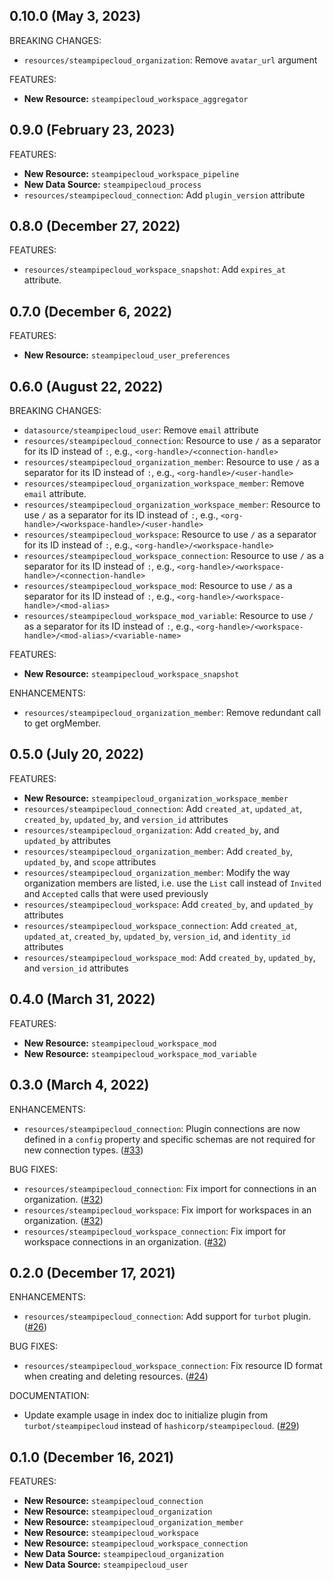 ## 0.10.0 (May 3, 2023)

BREAKING CHANGES:

* `resources/steampipecloud_organization`: Remove `avatar_url` argument

FEATURES:

* **New Resource:** `steampipecloud_workspace_aggregator`

## 0.9.0 (February 23, 2023)

FEATURES:

* **New Resource:** `steampipecloud_workspace_pipeline`
* **New Data Source:** `steampipecloud_process`
* `resources/steampipecloud_connection`: Add `plugin_version` attribute

## 0.8.0 (December 27, 2022)

FEATURES:

* `resources/steampipecloud_workspace_snapshot`: Add `expires_at` attribute. 

## 0.7.0 (December 6, 2022)

FEATURES:

* **New Resource:** `steampipecloud_user_preferences`

## 0.6.0 (August 22, 2022)

BREAKING CHANGES:

* `datasource/steampipecloud_user`: Remove `email` attribute
* `resources/steampipecloud_connection`: Resource to use `/` as a separator for its ID instead of `:`, e.g., `<org-handle>/<connection-handle>`
* `resources/steampipecloud_organization_member`: Resource to use `/` as a separator for its ID instead of `:`, e.g., `<org-handle>/<user-handle>`
* `resources/steampipecloud_organization_workspace_member`: Remove `email` attribute.
* `resources/steampipecloud_organization_workspace_member`: Resource to use `/` as a separator for its ID instead of `:`, e.g., `<org-handle>/<workspace-handle>/<user-handle>`
* `resources/steampipecloud_workspace`: Resource to use `/` as a separator for its ID instead of `:`, e.g., `<org-handle>/<workspace-handle>`
* `resources/steampipecloud_workspace_connection`: Resource to use `/` as a separator for its ID instead of `:`, e.g., `<org-handle>/<workspace-handle>/<connection-handle>`
* `resources/steampipecloud_workspace_mod`: Resource to use `/` as a separator for its ID instead of `:`, e.g., `<org-handle>/<workspace-handle>/<mod-alias>`
* `resources/steampipecloud_workspace_mod_variable`: Resource to use `/` as a separator for its ID instead of `:`, e.g., `<org-handle>/<workspace-handle>/<mod-alias>/<variable-name>`

FEATURES:

* **New Resource:** `steampipecloud_workspace_snapshot`

ENHANCEMENTS:

* `resources/steampipecloud_organization_member`: Remove redundant call to get orgMember. 

## 0.5.0 (July 20, 2022)

FEATURES:

* **New Resource:** `steampipecloud_organization_workspace_member`
* `resources/steampipecloud_connection`: Add `created_at`, `updated_at`, `created_by`, `updated_by`, and `version_id` attributes
* `resources/steampipecloud_organization`: Add `created_by`, and `updated_by` attributes
* `resources/steampipecloud_organization_member`: Add `created_by`, `updated_by`, and `scope` attributes
* `resources/steampipecloud_organization_member`: Modify the way organization members are listed, i.e. use the `List` call instead of `Invited` and `Accepted` calls that were used previously
* `resources/steampipecloud_workspace`: Add `created_by`, and `updated_by` attributes
* `resources/steampipecloud_workspace_connection`: Add `created_at`, `updated_at`, `created_by`, `updated_by`, `version_id`, and `identity_id` attributes
* `resources/steampipecloud_workspace_mod`: Add `created_by`, `updated_by`, and `version_id` attributes

## 0.4.0 (March 31, 2022)

FEATURES:

* **New Resource:** `steampipecloud_workspace_mod`
* **New Resource:** `steampipecloud_workspace_mod_variable`

## 0.3.0 (March 4, 2022)

ENHANCEMENTS:

* `resources/steampipecloud_connection`: Plugin connections are now defined in a `config` property and specific schemas are not required for new connection types. ([#33](https://github.com/turbot/terraform-provider-steampipecloud/issues/33))

BUG FIXES:

* `resources/steampipecloud_connection`: Fix import for connections in an organization. ([#32](https://github.com/turbot/terraform-provider-steampipecloud/issues/32))
* `resources/steampipecloud_workspace`: Fix import for workspaces in an organization. ([#32](https://github.com/turbot/terraform-provider-steampipecloud/issues/32))
* `resources/steampipecloud_workspace_connection`: Fix import for workspace connections in an organization. ([#32](https://github.com/turbot/terraform-provider-steampipecloud/issues/32))

## 0.2.0 (December 17, 2021)

ENHANCEMENTS:

* `resources/steampipecloud_connection`: Add support for `turbot` plugin. ([#26](https://github.com/turbot/terraform-provider-steampipecloud/issues/26))

BUG FIXES:

* `resources/steampipecloud_workspace_connection`: Fix resource ID format when creating and deleting resources. ([#24](https://github.com/turbot/terraform-provider-steampipecloud/issues/24))

DOCUMENTATION:

* Update example usage in index doc to initialize plugin from `turbot/steampipecloud` instead of `hashicorp/steampipecloud`. ([#29](https://github.com/turbot/terraform-provider-steampipecloud/issues/29))

## 0.1.0 (December 16, 2021)

FEATURES:

* **New Resource:** `steampipecloud_connection`
* **New Resource:** `steampipecloud_organization`
* **New Resource:** `steampipecloud_organization_member`
* **New Resource:** `steampipecloud_workspace`
* **New Resource:** `steampipecloud_workspace_connection`
* **New Data Source:** `steampipecloud_organization`
* **New Data Source:** `steampipecloud_user`
